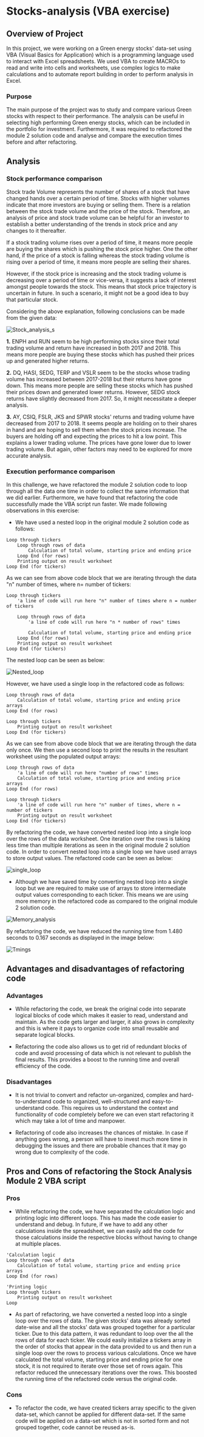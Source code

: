 # Stocks-analysis (VBA exercise)

## Overview of Project

In this project, we were working on a Green energy stocks' data-set using VBA (Visual Basics for Application)
which is a programming language used to interact with Excel spreadsheets. We used VBA to create MACROs to read and
write into cells and worksheets, use complex logics to make calculations and to automate report building in order to
perform analysis in Excel.

### Purpose

The main purpose of the project was to study and compare various Green stocks with respect to their performance.
The analysis can be useful in selecting high performing Green energy stocks, which can be included in the portfolio
for investment. Furthermore, it was required to refactored the module 2 solution code and analyse and compare the
execution times before and after refactoring.

## Analysis

### Stock performance comparison

Stock trade Volume represents the number of shares of a stock that have changed hands over a certain
period of time. Stocks with higher volumes indicate that more investors are buying or selling them.
There is a relation between the stock trade volume and the price of the stock. Therefore, an analysis
of price and stock trade volume can be helpful for an investor to establish a better understanding of
the trends in stock price and any changes to it thereafter.

If a stock trading volume rises over a period of time, it means more people are buying the shares which is
pushing the stock price higher. One the other hand, if the price of a stock is falling whereas the stock trading
volume is rising over a period of time, it means more people are selling their shares.

However, if the stock price is increasing and the stock trading volume is decreasing over a period of time or
vice-versa, it suggests a lack of interest amongst people towards the stock. This means that stock price
trajectory is uncertain in future. In such a scenario, it might not be a good idea to buy that particular stock.

Considering the above explanation, following conclusions can be made from the given data:

![Stock_analysis_s](Image_analysis/Stock_analysis_s.png)

**1.** ENPH and RUN seem to be high performing stocks since their total trading volume and return have
increased in both 2017 and 2018. This means more people are buying these stocks which has pushed their
prices up and generated higher returns.

**2.** DQ, HASI, SEDG, TERP and VSLR seem to be the stocks whose trading volume has increased between 2017-2018
but their returns have gone down. This means more people are selling these stocks which has pushed their prices
down and generated lower returns. However, SEDG stock returns have slightly decreased from 2017. So, it might
necessitate a deeper analysis.

**3.** AY, CSIQ, FSLR, JKS and SPWR stocks' returns and trading volume have decreased from 2017 to 2018. It seems
people are holding on to their shares in hand and are hoping to sell them when the stock prices increase.
The buyers are holding off and expecting the prices to hit a low point. This explains a lower trading volume.
The prices have gone lower due to lower trading volume. But again, other factors may need to be explored for
more accurate analysis.

### Execution performance comparison

In this challenge, we have refactored the module 2 solution code to loop through all the data one time in
order to collect the same information that we did earlier. Furthermore, we have found that refactoring the
code successfully made the VBA script run faster. We made following observations in this exercise:

- We have used a nested loop in the original module 2 solution code as follows:

```
Loop through tickers
    Loop through rows of data
        Calculation of total volume, starting price and ending price
    Loop End (for rows)
    Printing output on result worksheet 
Loop End (for tickers)
```

As we can see from above code block that we are iterating through the data "n" number of times, where n= number of tickers: 

```
Loop through tickers
    'a line of code will run here "n" number of times where n = number of tickers

    Loop through rows of data
        'a line of code will run here "n * number of rows" times

        Calculation of total volume, starting price and ending price
    Loop End (for rows)
    Printing output on result worksheet 
Loop End (for tickers)
```
The nested loop can be seen as below:

![Nested_loop](Image_analysis/Nested_loop.png)

However, we have used a single loop in the refactored code as follows:

```
Loop through rows of data
    Calculation of total volume, starting price and ending price arrays
Loop End (for rows)

Loop through tickers
    Printing output on result worksheet
Loop End (for tickers) 
```
As we can see from above code block that we are iterating through the data only once. We then use a second loop to
print the results in the resultant worksheet using the populated output arrays:

```
Loop through rows of data
    'a line of code will run here "number of rows" times
    Calculation of total volume, starting price and ending price arrays
Loop End (for rows)

Loop through tickers
    'a line of code will run here "n" number of times, where n = number of tickers
    Printing output on result worksheet
Loop End (for tickers)
```
By refactoring the code, we have converted nested loop into a single loop over the rows of the data worksheet.
One iteration over the rows is taking less time than multiple iterations as seen in the original module 2 solution code.
In order to convert nested loop into a single loop we have used arrays to store output values. The refactored code can be seen
as below:

![single_loop](Image_analysis/single_loop.png)

- Although we have saved time by converting nested loop into a single loop but we are required to make use
of arrays to store intermediate output values corresponding to each ticker. This means we are using more memory
in the refactored code as compared to the original module 2 solution code.

![Memory_analysis](Image_analysis/Memory_analysis.png)

By refactoring the code, we have reduced the running time from 1.480 seconds to 0.167 seconds as displayed in the image below: 

![Tmings](Image_analysis/Tmings.png)

## Advantages and disadvantages of refactoring code

### Advantages
 - While refactoring the code, we break the original code into separate logical blocks of code which makes it
 easier to read, understand and maintain. As the code gets larger and larger, it also grows in complexity and
 this is where it pays to organize code into small reusable and separate logical blocks.

 - Refactoring the code also allows us to get rid of redundant blocks of code and avoid processing of data which
 is not relevant to publish the final results. This provides a boost to the running time and overall efficiency of
 the code.

### Disadvantages
- It is not trivial to convert and refactor un-organized, complex and hard-to-understand code to organized,
well-structured and easy-to-understand code. This requires us to understand the context and functionality of
code completely before we can even start refactoring it which may take a lot of time and manpower.
 
- Refactoring of code also increases the chances of mistake. In case if anything goes wrong, a person will
have to invest much more time in debugging the issues and there are probable chances that it may go wrong due
to complexity of the code.

## Pros and Cons of refactoring the Stock Analysis Module 2 VBA script

### Pros

- While refactoring the code, we have separated the calculation logic and printing logic into different loops.
This has made the code easier to understand and debug.
In future, if we have to add any other calculations inside the spreadsheet, we can easily add the code for
those calculations inside the respective blocks without having to change at multiple places.

```
'Calculation logic
Loop through rows of data
    Calculation of total volume, starting price and ending price arrays
Loop End (for rows)

'Printing logic
Loop through tickers
    Printing output on result worksheet
Loop
```
- As part of refactoring, we have converted a nested loop into a single loop over the rows of data.
The given stocks' data was already sorted date-wise and all the stocks' data was grouped together for a
particular ticker. Due to this data pattern, it was redundant to loop over the all the rows of data for
each ticker. We could easily initialize a tickers array in the order of stocks that appear in the data
provided to us and then run a single loop over the rows to process various calculations. Once we have calculated
the total volume, starting price and ending price for one stock, it is not required to iterate over those set of
rows again. This refactor reduced the unnecessary iterations over the rows. This boosted the running time of the
refactored code versus the original code.

### Cons

- To refactor the code, we have created tickers array specific to the given data-set, which cannot be applied for
different data-set. If the same code will be applied on a data-set which is not in sorted form and not grouped together,
code cannot be reused as-is.

